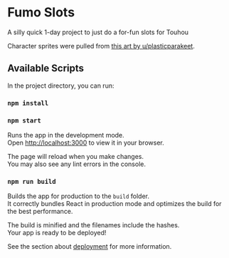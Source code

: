 # Fumo Slots
A silly quick 1-day project to just do a for-fun slots for Touhou

Character sprites were pulled from [this art by u/plasticparakeet](https://www.reddit.com/r/touhou/comments/9jkphu/windows_characters_as_flatstyle_sprites/).

## Available Scripts

In the project directory, you can run:

### `npm install`

### `npm start`

Runs the app in the development mode.\
Open [http://localhost:3000](http://localhost:3000) to view it in your browser.

The page will reload when you make changes.\
You may also see any lint errors in the console.

### `npm run build`

Builds the app for production to the `build` folder.\
It correctly bundles React in production mode and optimizes the build for the best performance.

The build is minified and the filenames include the hashes.\
Your app is ready to be deployed!

See the section about [deployment](https://facebook.github.io/create-react-app/docs/deployment) for more information.
